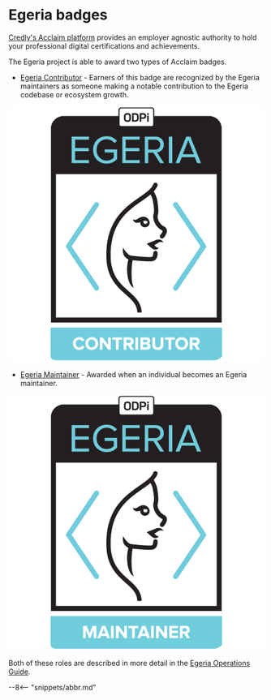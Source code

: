 <!-- SPDX-License-Identifier: CC-BY-4.0 -->
<!-- Copyright Contributors to the ODPi Egeria project 2020. -->

# Egeria badges

[Credly's Acclaim platform](https://info.credly.com/how-credly-works)
provides an employer agnostic authority
to hold your professional digital certifications and achievements.

The Egeria project is able to award two types of Acclaim
badges.  

- [Egeria Contributor](https://www.youracclaim.com/org/the-linux-foundation/badge/odpi-egeria-contributor) -
Earners of this badge are recognized by the Egeria maintainers as someone making a notable contribution to the
Egeria codebase or ecosystem growth.

![Egeria Contributors Badge](contributor-badge.png)

- [Egeria Maintainer](https://www.youracclaim.com/org/the-linux-foundation/badge/odpi-egeria-maintainer) -
Awarded when an individual becomes an Egeria maintainer.

![Egeria Maintainers Badge](maintainer-badge.png)

Both of these roles are described in more detail in the
[Egeria Operations Guide](/egeria-docs/guides/project-operations).

--8<-- "snippets/abbr.md"
